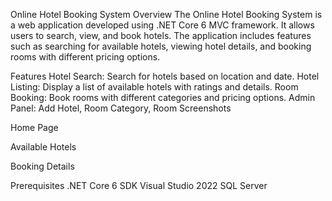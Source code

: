 Online Hotel Booking System
Overview
The Online Hotel Booking System is a web application developed using .NET Core 6 MVC framework. It allows users to search, view, and book hotels. The application includes features such as searching for available hotels, viewing hotel details, and booking rooms with different pricing options.

Features
Hotel Search: Search for hotels based on location and date.
Hotel Listing: Display a list of available hotels with ratings and details.
Room Booking: Book rooms with different categories and pricing options.
Admin Panel: Add Hotel, Room Category, Room
Screenshots

Home Page


Available Hotels


Booking Details

Prerequisites
.NET Core 6 SDK
Visual Studio 2022
SQL Server
